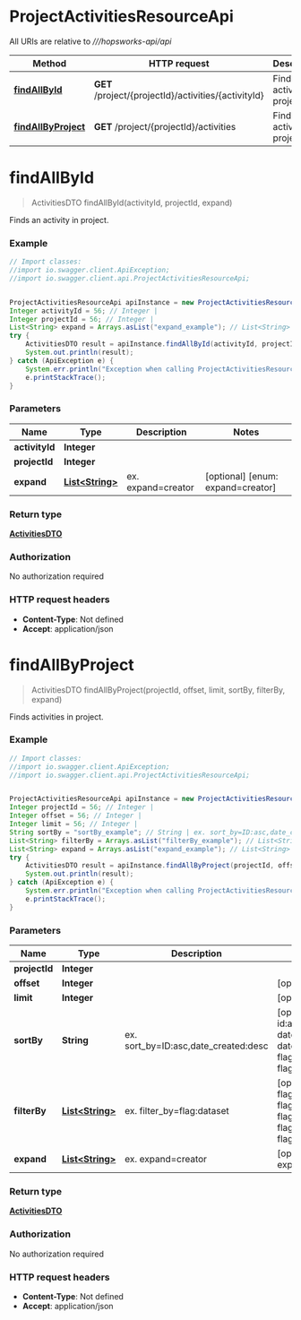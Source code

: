 # ProjectActivitiesResourceApi

All URIs are relative to *///hopsworks-api/api*

Method | HTTP request | Description
------------- | ------------- | -------------
[**findAllById**](ProjectActivitiesResourceApi.md#findAllById) | **GET** /project/{projectId}/activities/{activityId} | Finds an activity in project.
[**findAllByProject**](ProjectActivitiesResourceApi.md#findAllByProject) | **GET** /project/{projectId}/activities | Finds activities in project.

<a name="findAllById"></a>
# **findAllById**
> ActivitiesDTO findAllById(activityId, projectId, expand)

Finds an activity in project.

### Example
```java
// Import classes:
//import io.swagger.client.ApiException;
//import io.swagger.client.api.ProjectActivitiesResourceApi;


ProjectActivitiesResourceApi apiInstance = new ProjectActivitiesResourceApi();
Integer activityId = 56; // Integer | 
Integer projectId = 56; // Integer | 
List<String> expand = Arrays.asList("expand_example"); // List<String> | ex. expand=creator
try {
    ActivitiesDTO result = apiInstance.findAllById(activityId, projectId, expand);
    System.out.println(result);
} catch (ApiException e) {
    System.err.println("Exception when calling ProjectActivitiesResourceApi#findAllById");
    e.printStackTrace();
}
```

### Parameters

Name | Type | Description  | Notes
------------- | ------------- | ------------- | -------------
 **activityId** | **Integer**|  |
 **projectId** | **Integer**|  |
 **expand** | [**List&lt;String&gt;**](String.md)| ex. expand&#x3D;creator | [optional] [enum: expand=creator]

### Return type

[**ActivitiesDTO**](ActivitiesDTO.md)

### Authorization

No authorization required

### HTTP request headers

 - **Content-Type**: Not defined
 - **Accept**: application/json

<a name="findAllByProject"></a>
# **findAllByProject**
> ActivitiesDTO findAllByProject(projectId, offset, limit, sortBy, filterBy, expand)

Finds activities in project.

### Example
```java
// Import classes:
//import io.swagger.client.ApiException;
//import io.swagger.client.api.ProjectActivitiesResourceApi;


ProjectActivitiesResourceApi apiInstance = new ProjectActivitiesResourceApi();
Integer projectId = 56; // Integer | 
Integer offset = 56; // Integer | 
Integer limit = 56; // Integer | 
String sortBy = "sortBy_example"; // String | ex. sort_by=ID:asc,date_created:desc
List<String> filterBy = Arrays.asList("filterBy_example"); // List<String> | ex. filter_by=flag:dataset
List<String> expand = Arrays.asList("expand_example"); // List<String> | ex. expand=creator
try {
    ActivitiesDTO result = apiInstance.findAllByProject(projectId, offset, limit, sortBy, filterBy, expand);
    System.out.println(result);
} catch (ApiException e) {
    System.err.println("Exception when calling ProjectActivitiesResourceApi#findAllByProject");
    e.printStackTrace();
}
```

### Parameters

Name | Type | Description  | Notes
------------- | ------------- | ------------- | -------------
 **projectId** | **Integer**|  |
 **offset** | **Integer**|  | [optional]
 **limit** | **Integer**|  | [optional]
 **sortBy** | **String**| ex. sort_by&#x3D;ID:asc,date_created:desc | [optional] [enum: id:asc, id:desc, date_created:asc, date_created:desc, flag:asc, flag:desc]
 **filterBy** | [**List&lt;String&gt;**](String.md)| ex. filter_by&#x3D;flag:dataset | [optional] [enum: flag:project, flag:dataset, flag:member, flag:service, flag:job]
 **expand** | [**List&lt;String&gt;**](String.md)| ex. expand&#x3D;creator | [optional] [enum: expand=creator]

### Return type

[**ActivitiesDTO**](ActivitiesDTO.md)

### Authorization

No authorization required

### HTTP request headers

 - **Content-Type**: Not defined
 - **Accept**: application/json

